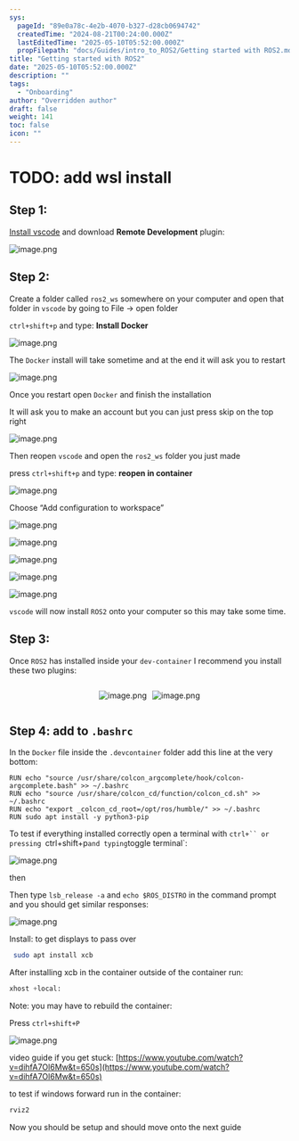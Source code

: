 ```yaml
---
sys:
  pageId: "89e0a78c-4e2b-4070-b327-d28cb0694742"
  createdTime: "2024-08-21T00:24:00.000Z"
  lastEditedTime: "2025-05-10T05:52:00.000Z"
  propFilepath: "docs/Guides/intro_to_ROS2/Getting started with ROS2.md"
title: "Getting started with ROS2"
date: "2025-05-10T05:52:00.000Z"
description: ""
tags:
  - "Onboarding"
author: "Overridden author"
draft: false
weight: 141
toc: false
icon: ""
---
```


# TODO: add wsl install

## Step 1:

[Install vscode](https://code.visualstudio.com/download) and download **Remote Development** plugin:

![image.png](https://prod-files-secure.s3.us-west-2.amazonaws.com/d518164a-d88e-44d1-a4ee-3adb3bd8bce0/efb52993-1881-4a40-b95e-6f020334f022/image.png?X-Amz-Algorithm=AWS4-HMAC-SHA256&X-Amz-Content-Sha256=UNSIGNED-PAYLOAD&X-Amz-Credential=ASIAZI2LB466S74WCCPF%2F20250530%2Fus-west-2%2Fs3%2Faws4_request&X-Amz-Date=20250530T150846Z&X-Amz-Expires=3600&X-Amz-Security-Token=IQoJb3JpZ2luX2VjEN7%2F%2F%2F%2F%2F%2F%2F%2F%2F%2FwEaCXVzLXdlc3QtMiJIMEYCIQC0GjFyMB560buI3JIxpEmWuo3EGjH36GNeWFuhJ6RL0gIhAM4NkZlI%2FaMmUr5MNPBKGmOASraTXg7B5e06OPeCVaf9KogECKf%2F%2F%2F%2F%2F%2F%2F%2F%2F%2FwEQABoMNjM3NDIzMTgzODA1IgxUKW6eG7frvsonli8q3APFRmLLMd%2B4nJLBWv7p6xBuC1CFZj5E4jC2pR7vuexxt26cAFZhGWs8C5f95T12Xr8hPiRQK%2BFJS1b%2FFgSuDx%2B0yqrX0VbzfRCDii8%2BmX5IQrTRhdn92texR9XwIaPbY%2F2gOpqYP7WnI2W%2BraY7SN78Ld2LpeqiuHEofDbk4xt4pC0t%2Fsq5wcEbCvoKNwLiK5sWoV%2FKZQSzfjh0Mh2dH%2FoW2pcwetCzGAhsylek3BnjA2MhhI05aSV8sa0WArL4%2FMLf8gCSk337BxNGNGjrMej94qFVYADOdSG7eJmK5s5IARF2wRqx%2FNzwL8by27JuPkt78AsXD6mjkznvVNV%2B3FnezUCyBU4JrbFbX7I0V1422sZokrZmVQ%2FJqul5aXnDPaRnijjH%2BJuA72NcWSSfvJv59VpGWt%2FdAnO9erDYNrzb6GvJOOaYQVdR0A2QudtNsJc%2FLnj2kiCuW0KiCkeKa%2BkbI1urhKABnO%2BrpQ%2FIrQl1o1oUzv3Tf18aJS1JjsfljPnbn3uxLYG0fclawuRonMwl4qU7HxCBMfPxxwF2Fqphtcb6rDUUZSK2VkhqiFGhQoM4MDigCD0jB6VJHy1dEOVLJKUiZ%2FffvFClVuYYndxr%2F7D2as1HxFhuVrditjDf8ubBBjqkAeq0f3RCFNu1bJ74MD68wdtYnQ5J%2B18f5KfdidwnLFTC9LxIIUR7vCIi%2FwSzwuFyQI%2FiwwNNOQyFeeXBS6csl8LgSUJEd2MATXJzo1rNnj1lAaJTuoM0SrYaXYjfNfb8qrnpYMmTIZX9APlDA42SLErwGw3zKeXYL0qQQdU9kTij9s5o92MZXa8CT2XjlnUmZC4jDLDAne8ooYjTb8IIMetah2rd&X-Amz-Signature=987bfb2e3af6af4b234bc7becf50e35dfa0901fbf286c8b0e5d60cf09a808e8b&X-Amz-SignedHeaders=host&x-id=GetObject)

## Step 2:

Create a folder called `ros2_ws` somewhere on your computer and open that folder in `vscode` by going to File → open folder 

`ctrl+shift+p` and type: **Install Docker**

![image.png](https://prod-files-secure.s3.us-west-2.amazonaws.com/d518164a-d88e-44d1-a4ee-3adb3bd8bce0/2269dc0e-1cd5-47ff-bceb-c04ad9b2eab0/image.png?X-Amz-Algorithm=AWS4-HMAC-SHA256&X-Amz-Content-Sha256=UNSIGNED-PAYLOAD&X-Amz-Credential=ASIAZI2LB466S74WCCPF%2F20250530%2Fus-west-2%2Fs3%2Faws4_request&X-Amz-Date=20250530T150846Z&X-Amz-Expires=3600&X-Amz-Security-Token=IQoJb3JpZ2luX2VjEN7%2F%2F%2F%2F%2F%2F%2F%2F%2F%2FwEaCXVzLXdlc3QtMiJIMEYCIQC0GjFyMB560buI3JIxpEmWuo3EGjH36GNeWFuhJ6RL0gIhAM4NkZlI%2FaMmUr5MNPBKGmOASraTXg7B5e06OPeCVaf9KogECKf%2F%2F%2F%2F%2F%2F%2F%2F%2F%2FwEQABoMNjM3NDIzMTgzODA1IgxUKW6eG7frvsonli8q3APFRmLLMd%2B4nJLBWv7p6xBuC1CFZj5E4jC2pR7vuexxt26cAFZhGWs8C5f95T12Xr8hPiRQK%2BFJS1b%2FFgSuDx%2B0yqrX0VbzfRCDii8%2BmX5IQrTRhdn92texR9XwIaPbY%2F2gOpqYP7WnI2W%2BraY7SN78Ld2LpeqiuHEofDbk4xt4pC0t%2Fsq5wcEbCvoKNwLiK5sWoV%2FKZQSzfjh0Mh2dH%2FoW2pcwetCzGAhsylek3BnjA2MhhI05aSV8sa0WArL4%2FMLf8gCSk337BxNGNGjrMej94qFVYADOdSG7eJmK5s5IARF2wRqx%2FNzwL8by27JuPkt78AsXD6mjkznvVNV%2B3FnezUCyBU4JrbFbX7I0V1422sZokrZmVQ%2FJqul5aXnDPaRnijjH%2BJuA72NcWSSfvJv59VpGWt%2FdAnO9erDYNrzb6GvJOOaYQVdR0A2QudtNsJc%2FLnj2kiCuW0KiCkeKa%2BkbI1urhKABnO%2BrpQ%2FIrQl1o1oUzv3Tf18aJS1JjsfljPnbn3uxLYG0fclawuRonMwl4qU7HxCBMfPxxwF2Fqphtcb6rDUUZSK2VkhqiFGhQoM4MDigCD0jB6VJHy1dEOVLJKUiZ%2FffvFClVuYYndxr%2F7D2as1HxFhuVrditjDf8ubBBjqkAeq0f3RCFNu1bJ74MD68wdtYnQ5J%2B18f5KfdidwnLFTC9LxIIUR7vCIi%2FwSzwuFyQI%2FiwwNNOQyFeeXBS6csl8LgSUJEd2MATXJzo1rNnj1lAaJTuoM0SrYaXYjfNfb8qrnpYMmTIZX9APlDA42SLErwGw3zKeXYL0qQQdU9kTij9s5o92MZXa8CT2XjlnUmZC4jDLDAne8ooYjTb8IIMetah2rd&X-Amz-Signature=f61bc2045b97838acfb63e626353497508d0c0c2ff3c55959d810d9db3d6f139&X-Amz-SignedHeaders=host&x-id=GetObject)

The `Docker` install will take sometime and at the end it will ask you to restart

![image.png](https://prod-files-secure.s3.us-west-2.amazonaws.com/d518164a-d88e-44d1-a4ee-3adb3bd8bce0/ed233f78-be33-4b1f-b89c-9c346c0e961e/image.png?X-Amz-Algorithm=AWS4-HMAC-SHA256&X-Amz-Content-Sha256=UNSIGNED-PAYLOAD&X-Amz-Credential=ASIAZI2LB466S74WCCPF%2F20250530%2Fus-west-2%2Fs3%2Faws4_request&X-Amz-Date=20250530T150846Z&X-Amz-Expires=3600&X-Amz-Security-Token=IQoJb3JpZ2luX2VjEN7%2F%2F%2F%2F%2F%2F%2F%2F%2F%2FwEaCXVzLXdlc3QtMiJIMEYCIQC0GjFyMB560buI3JIxpEmWuo3EGjH36GNeWFuhJ6RL0gIhAM4NkZlI%2FaMmUr5MNPBKGmOASraTXg7B5e06OPeCVaf9KogECKf%2F%2F%2F%2F%2F%2F%2F%2F%2F%2FwEQABoMNjM3NDIzMTgzODA1IgxUKW6eG7frvsonli8q3APFRmLLMd%2B4nJLBWv7p6xBuC1CFZj5E4jC2pR7vuexxt26cAFZhGWs8C5f95T12Xr8hPiRQK%2BFJS1b%2FFgSuDx%2B0yqrX0VbzfRCDii8%2BmX5IQrTRhdn92texR9XwIaPbY%2F2gOpqYP7WnI2W%2BraY7SN78Ld2LpeqiuHEofDbk4xt4pC0t%2Fsq5wcEbCvoKNwLiK5sWoV%2FKZQSzfjh0Mh2dH%2FoW2pcwetCzGAhsylek3BnjA2MhhI05aSV8sa0WArL4%2FMLf8gCSk337BxNGNGjrMej94qFVYADOdSG7eJmK5s5IARF2wRqx%2FNzwL8by27JuPkt78AsXD6mjkznvVNV%2B3FnezUCyBU4JrbFbX7I0V1422sZokrZmVQ%2FJqul5aXnDPaRnijjH%2BJuA72NcWSSfvJv59VpGWt%2FdAnO9erDYNrzb6GvJOOaYQVdR0A2QudtNsJc%2FLnj2kiCuW0KiCkeKa%2BkbI1urhKABnO%2BrpQ%2FIrQl1o1oUzv3Tf18aJS1JjsfljPnbn3uxLYG0fclawuRonMwl4qU7HxCBMfPxxwF2Fqphtcb6rDUUZSK2VkhqiFGhQoM4MDigCD0jB6VJHy1dEOVLJKUiZ%2FffvFClVuYYndxr%2F7D2as1HxFhuVrditjDf8ubBBjqkAeq0f3RCFNu1bJ74MD68wdtYnQ5J%2B18f5KfdidwnLFTC9LxIIUR7vCIi%2FwSzwuFyQI%2FiwwNNOQyFeeXBS6csl8LgSUJEd2MATXJzo1rNnj1lAaJTuoM0SrYaXYjfNfb8qrnpYMmTIZX9APlDA42SLErwGw3zKeXYL0qQQdU9kTij9s5o92MZXa8CT2XjlnUmZC4jDLDAne8ooYjTb8IIMetah2rd&X-Amz-Signature=58d9fe7629597b8eb6b4a16216319eee2e6e12721d10b1b207ab54bcc5fea4b4&X-Amz-SignedHeaders=host&x-id=GetObject)

Once you restart open `Docker` and finish the installation

It will ask you to make an account but you can just press skip on the top right

![image.png](https://prod-files-secure.s3.us-west-2.amazonaws.com/d518164a-d88e-44d1-a4ee-3adb3bd8bce0/21010ad9-1659-4fd9-9f59-9932a09b2a3d/image.png?X-Amz-Algorithm=AWS4-HMAC-SHA256&X-Amz-Content-Sha256=UNSIGNED-PAYLOAD&X-Amz-Credential=ASIAZI2LB466S74WCCPF%2F20250530%2Fus-west-2%2Fs3%2Faws4_request&X-Amz-Date=20250530T150846Z&X-Amz-Expires=3600&X-Amz-Security-Token=IQoJb3JpZ2luX2VjEN7%2F%2F%2F%2F%2F%2F%2F%2F%2F%2FwEaCXVzLXdlc3QtMiJIMEYCIQC0GjFyMB560buI3JIxpEmWuo3EGjH36GNeWFuhJ6RL0gIhAM4NkZlI%2FaMmUr5MNPBKGmOASraTXg7B5e06OPeCVaf9KogECKf%2F%2F%2F%2F%2F%2F%2F%2F%2F%2FwEQABoMNjM3NDIzMTgzODA1IgxUKW6eG7frvsonli8q3APFRmLLMd%2B4nJLBWv7p6xBuC1CFZj5E4jC2pR7vuexxt26cAFZhGWs8C5f95T12Xr8hPiRQK%2BFJS1b%2FFgSuDx%2B0yqrX0VbzfRCDii8%2BmX5IQrTRhdn92texR9XwIaPbY%2F2gOpqYP7WnI2W%2BraY7SN78Ld2LpeqiuHEofDbk4xt4pC0t%2Fsq5wcEbCvoKNwLiK5sWoV%2FKZQSzfjh0Mh2dH%2FoW2pcwetCzGAhsylek3BnjA2MhhI05aSV8sa0WArL4%2FMLf8gCSk337BxNGNGjrMej94qFVYADOdSG7eJmK5s5IARF2wRqx%2FNzwL8by27JuPkt78AsXD6mjkznvVNV%2B3FnezUCyBU4JrbFbX7I0V1422sZokrZmVQ%2FJqul5aXnDPaRnijjH%2BJuA72NcWSSfvJv59VpGWt%2FdAnO9erDYNrzb6GvJOOaYQVdR0A2QudtNsJc%2FLnj2kiCuW0KiCkeKa%2BkbI1urhKABnO%2BrpQ%2FIrQl1o1oUzv3Tf18aJS1JjsfljPnbn3uxLYG0fclawuRonMwl4qU7HxCBMfPxxwF2Fqphtcb6rDUUZSK2VkhqiFGhQoM4MDigCD0jB6VJHy1dEOVLJKUiZ%2FffvFClVuYYndxr%2F7D2as1HxFhuVrditjDf8ubBBjqkAeq0f3RCFNu1bJ74MD68wdtYnQ5J%2B18f5KfdidwnLFTC9LxIIUR7vCIi%2FwSzwuFyQI%2FiwwNNOQyFeeXBS6csl8LgSUJEd2MATXJzo1rNnj1lAaJTuoM0SrYaXYjfNfb8qrnpYMmTIZX9APlDA42SLErwGw3zKeXYL0qQQdU9kTij9s5o92MZXa8CT2XjlnUmZC4jDLDAne8ooYjTb8IIMetah2rd&X-Amz-Signature=1ca3c623f20504ca6dff9450f4e7140ec79a8233df512d374a82a91ee7942bc3&X-Amz-SignedHeaders=host&x-id=GetObject)

Then reopen `vscode` and open the `ros2_ws` folder you just made

press `ctrl+shift+p` and type: **reopen in container**

![image.png](https://prod-files-secure.s3.us-west-2.amazonaws.com/d518164a-d88e-44d1-a4ee-3adb3bd8bce0/4e93b8c2-41ad-488c-8095-c74205196118/image.png?X-Amz-Algorithm=AWS4-HMAC-SHA256&X-Amz-Content-Sha256=UNSIGNED-PAYLOAD&X-Amz-Credential=ASIAZI2LB466S74WCCPF%2F20250530%2Fus-west-2%2Fs3%2Faws4_request&X-Amz-Date=20250530T150846Z&X-Amz-Expires=3600&X-Amz-Security-Token=IQoJb3JpZ2luX2VjEN7%2F%2F%2F%2F%2F%2F%2F%2F%2F%2FwEaCXVzLXdlc3QtMiJIMEYCIQC0GjFyMB560buI3JIxpEmWuo3EGjH36GNeWFuhJ6RL0gIhAM4NkZlI%2FaMmUr5MNPBKGmOASraTXg7B5e06OPeCVaf9KogECKf%2F%2F%2F%2F%2F%2F%2F%2F%2F%2FwEQABoMNjM3NDIzMTgzODA1IgxUKW6eG7frvsonli8q3APFRmLLMd%2B4nJLBWv7p6xBuC1CFZj5E4jC2pR7vuexxt26cAFZhGWs8C5f95T12Xr8hPiRQK%2BFJS1b%2FFgSuDx%2B0yqrX0VbzfRCDii8%2BmX5IQrTRhdn92texR9XwIaPbY%2F2gOpqYP7WnI2W%2BraY7SN78Ld2LpeqiuHEofDbk4xt4pC0t%2Fsq5wcEbCvoKNwLiK5sWoV%2FKZQSzfjh0Mh2dH%2FoW2pcwetCzGAhsylek3BnjA2MhhI05aSV8sa0WArL4%2FMLf8gCSk337BxNGNGjrMej94qFVYADOdSG7eJmK5s5IARF2wRqx%2FNzwL8by27JuPkt78AsXD6mjkznvVNV%2B3FnezUCyBU4JrbFbX7I0V1422sZokrZmVQ%2FJqul5aXnDPaRnijjH%2BJuA72NcWSSfvJv59VpGWt%2FdAnO9erDYNrzb6GvJOOaYQVdR0A2QudtNsJc%2FLnj2kiCuW0KiCkeKa%2BkbI1urhKABnO%2BrpQ%2FIrQl1o1oUzv3Tf18aJS1JjsfljPnbn3uxLYG0fclawuRonMwl4qU7HxCBMfPxxwF2Fqphtcb6rDUUZSK2VkhqiFGhQoM4MDigCD0jB6VJHy1dEOVLJKUiZ%2FffvFClVuYYndxr%2F7D2as1HxFhuVrditjDf8ubBBjqkAeq0f3RCFNu1bJ74MD68wdtYnQ5J%2B18f5KfdidwnLFTC9LxIIUR7vCIi%2FwSzwuFyQI%2FiwwNNOQyFeeXBS6csl8LgSUJEd2MATXJzo1rNnj1lAaJTuoM0SrYaXYjfNfb8qrnpYMmTIZX9APlDA42SLErwGw3zKeXYL0qQQdU9kTij9s5o92MZXa8CT2XjlnUmZC4jDLDAne8ooYjTb8IIMetah2rd&X-Amz-Signature=f68c802981022dd2529cbeb753a6011a3b5fd4a85d80060bd9501838d45aac48&X-Amz-SignedHeaders=host&x-id=GetObject)

Choose “Add configuration to workspace”

![image.png](https://prod-files-secure.s3.us-west-2.amazonaws.com/d518164a-d88e-44d1-a4ee-3adb3bd8bce0/9560b282-5060-4989-ba37-97e7b2c22476/image.png?X-Amz-Algorithm=AWS4-HMAC-SHA256&X-Amz-Content-Sha256=UNSIGNED-PAYLOAD&X-Amz-Credential=ASIAZI2LB466S74WCCPF%2F20250530%2Fus-west-2%2Fs3%2Faws4_request&X-Amz-Date=20250530T150846Z&X-Amz-Expires=3600&X-Amz-Security-Token=IQoJb3JpZ2luX2VjEN7%2F%2F%2F%2F%2F%2F%2F%2F%2F%2FwEaCXVzLXdlc3QtMiJIMEYCIQC0GjFyMB560buI3JIxpEmWuo3EGjH36GNeWFuhJ6RL0gIhAM4NkZlI%2FaMmUr5MNPBKGmOASraTXg7B5e06OPeCVaf9KogECKf%2F%2F%2F%2F%2F%2F%2F%2F%2F%2FwEQABoMNjM3NDIzMTgzODA1IgxUKW6eG7frvsonli8q3APFRmLLMd%2B4nJLBWv7p6xBuC1CFZj5E4jC2pR7vuexxt26cAFZhGWs8C5f95T12Xr8hPiRQK%2BFJS1b%2FFgSuDx%2B0yqrX0VbzfRCDii8%2BmX5IQrTRhdn92texR9XwIaPbY%2F2gOpqYP7WnI2W%2BraY7SN78Ld2LpeqiuHEofDbk4xt4pC0t%2Fsq5wcEbCvoKNwLiK5sWoV%2FKZQSzfjh0Mh2dH%2FoW2pcwetCzGAhsylek3BnjA2MhhI05aSV8sa0WArL4%2FMLf8gCSk337BxNGNGjrMej94qFVYADOdSG7eJmK5s5IARF2wRqx%2FNzwL8by27JuPkt78AsXD6mjkznvVNV%2B3FnezUCyBU4JrbFbX7I0V1422sZokrZmVQ%2FJqul5aXnDPaRnijjH%2BJuA72NcWSSfvJv59VpGWt%2FdAnO9erDYNrzb6GvJOOaYQVdR0A2QudtNsJc%2FLnj2kiCuW0KiCkeKa%2BkbI1urhKABnO%2BrpQ%2FIrQl1o1oUzv3Tf18aJS1JjsfljPnbn3uxLYG0fclawuRonMwl4qU7HxCBMfPxxwF2Fqphtcb6rDUUZSK2VkhqiFGhQoM4MDigCD0jB6VJHy1dEOVLJKUiZ%2FffvFClVuYYndxr%2F7D2as1HxFhuVrditjDf8ubBBjqkAeq0f3RCFNu1bJ74MD68wdtYnQ5J%2B18f5KfdidwnLFTC9LxIIUR7vCIi%2FwSzwuFyQI%2FiwwNNOQyFeeXBS6csl8LgSUJEd2MATXJzo1rNnj1lAaJTuoM0SrYaXYjfNfb8qrnpYMmTIZX9APlDA42SLErwGw3zKeXYL0qQQdU9kTij9s5o92MZXa8CT2XjlnUmZC4jDLDAne8ooYjTb8IIMetah2rd&X-Amz-Signature=07ac984182a962f641781ee94aaec894fad51f8e528519a333077b4612ea02f6&X-Amz-SignedHeaders=host&x-id=GetObject)

![image.png](https://prod-files-secure.s3.us-west-2.amazonaws.com/d518164a-d88e-44d1-a4ee-3adb3bd8bce0/2ee63f81-886b-48e8-a553-dc6e5eac99e4/image.png?X-Amz-Algorithm=AWS4-HMAC-SHA256&X-Amz-Content-Sha256=UNSIGNED-PAYLOAD&X-Amz-Credential=ASIAZI2LB466S74WCCPF%2F20250530%2Fus-west-2%2Fs3%2Faws4_request&X-Amz-Date=20250530T150846Z&X-Amz-Expires=3600&X-Amz-Security-Token=IQoJb3JpZ2luX2VjEN7%2F%2F%2F%2F%2F%2F%2F%2F%2F%2FwEaCXVzLXdlc3QtMiJIMEYCIQC0GjFyMB560buI3JIxpEmWuo3EGjH36GNeWFuhJ6RL0gIhAM4NkZlI%2FaMmUr5MNPBKGmOASraTXg7B5e06OPeCVaf9KogECKf%2F%2F%2F%2F%2F%2F%2F%2F%2F%2FwEQABoMNjM3NDIzMTgzODA1IgxUKW6eG7frvsonli8q3APFRmLLMd%2B4nJLBWv7p6xBuC1CFZj5E4jC2pR7vuexxt26cAFZhGWs8C5f95T12Xr8hPiRQK%2BFJS1b%2FFgSuDx%2B0yqrX0VbzfRCDii8%2BmX5IQrTRhdn92texR9XwIaPbY%2F2gOpqYP7WnI2W%2BraY7SN78Ld2LpeqiuHEofDbk4xt4pC0t%2Fsq5wcEbCvoKNwLiK5sWoV%2FKZQSzfjh0Mh2dH%2FoW2pcwetCzGAhsylek3BnjA2MhhI05aSV8sa0WArL4%2FMLf8gCSk337BxNGNGjrMej94qFVYADOdSG7eJmK5s5IARF2wRqx%2FNzwL8by27JuPkt78AsXD6mjkznvVNV%2B3FnezUCyBU4JrbFbX7I0V1422sZokrZmVQ%2FJqul5aXnDPaRnijjH%2BJuA72NcWSSfvJv59VpGWt%2FdAnO9erDYNrzb6GvJOOaYQVdR0A2QudtNsJc%2FLnj2kiCuW0KiCkeKa%2BkbI1urhKABnO%2BrpQ%2FIrQl1o1oUzv3Tf18aJS1JjsfljPnbn3uxLYG0fclawuRonMwl4qU7HxCBMfPxxwF2Fqphtcb6rDUUZSK2VkhqiFGhQoM4MDigCD0jB6VJHy1dEOVLJKUiZ%2FffvFClVuYYndxr%2F7D2as1HxFhuVrditjDf8ubBBjqkAeq0f3RCFNu1bJ74MD68wdtYnQ5J%2B18f5KfdidwnLFTC9LxIIUR7vCIi%2FwSzwuFyQI%2FiwwNNOQyFeeXBS6csl8LgSUJEd2MATXJzo1rNnj1lAaJTuoM0SrYaXYjfNfb8qrnpYMmTIZX9APlDA42SLErwGw3zKeXYL0qQQdU9kTij9s5o92MZXa8CT2XjlnUmZC4jDLDAne8ooYjTb8IIMetah2rd&X-Amz-Signature=a8935fc534238543d21e6adfc4b82d8dca260b75f157ffc2182b495ea58c35e3&X-Amz-SignedHeaders=host&x-id=GetObject)

![image.png](https://prod-files-secure.s3.us-west-2.amazonaws.com/d518164a-d88e-44d1-a4ee-3adb3bd8bce0/ae1580b2-b048-407e-aed9-b584224a7a04/image.png?X-Amz-Algorithm=AWS4-HMAC-SHA256&X-Amz-Content-Sha256=UNSIGNED-PAYLOAD&X-Amz-Credential=ASIAZI2LB466S74WCCPF%2F20250530%2Fus-west-2%2Fs3%2Faws4_request&X-Amz-Date=20250530T150846Z&X-Amz-Expires=3600&X-Amz-Security-Token=IQoJb3JpZ2luX2VjEN7%2F%2F%2F%2F%2F%2F%2F%2F%2F%2FwEaCXVzLXdlc3QtMiJIMEYCIQC0GjFyMB560buI3JIxpEmWuo3EGjH36GNeWFuhJ6RL0gIhAM4NkZlI%2FaMmUr5MNPBKGmOASraTXg7B5e06OPeCVaf9KogECKf%2F%2F%2F%2F%2F%2F%2F%2F%2F%2FwEQABoMNjM3NDIzMTgzODA1IgxUKW6eG7frvsonli8q3APFRmLLMd%2B4nJLBWv7p6xBuC1CFZj5E4jC2pR7vuexxt26cAFZhGWs8C5f95T12Xr8hPiRQK%2BFJS1b%2FFgSuDx%2B0yqrX0VbzfRCDii8%2BmX5IQrTRhdn92texR9XwIaPbY%2F2gOpqYP7WnI2W%2BraY7SN78Ld2LpeqiuHEofDbk4xt4pC0t%2Fsq5wcEbCvoKNwLiK5sWoV%2FKZQSzfjh0Mh2dH%2FoW2pcwetCzGAhsylek3BnjA2MhhI05aSV8sa0WArL4%2FMLf8gCSk337BxNGNGjrMej94qFVYADOdSG7eJmK5s5IARF2wRqx%2FNzwL8by27JuPkt78AsXD6mjkznvVNV%2B3FnezUCyBU4JrbFbX7I0V1422sZokrZmVQ%2FJqul5aXnDPaRnijjH%2BJuA72NcWSSfvJv59VpGWt%2FdAnO9erDYNrzb6GvJOOaYQVdR0A2QudtNsJc%2FLnj2kiCuW0KiCkeKa%2BkbI1urhKABnO%2BrpQ%2FIrQl1o1oUzv3Tf18aJS1JjsfljPnbn3uxLYG0fclawuRonMwl4qU7HxCBMfPxxwF2Fqphtcb6rDUUZSK2VkhqiFGhQoM4MDigCD0jB6VJHy1dEOVLJKUiZ%2FffvFClVuYYndxr%2F7D2as1HxFhuVrditjDf8ubBBjqkAeq0f3RCFNu1bJ74MD68wdtYnQ5J%2B18f5KfdidwnLFTC9LxIIUR7vCIi%2FwSzwuFyQI%2FiwwNNOQyFeeXBS6csl8LgSUJEd2MATXJzo1rNnj1lAaJTuoM0SrYaXYjfNfb8qrnpYMmTIZX9APlDA42SLErwGw3zKeXYL0qQQdU9kTij9s5o92MZXa8CT2XjlnUmZC4jDLDAne8ooYjTb8IIMetah2rd&X-Amz-Signature=26dc02728cc4a622f157ab6d4f1a3d6c9d9d1839ac12573f53c70da0b08670e4&X-Amz-SignedHeaders=host&x-id=GetObject)

![image.png](https://prod-files-secure.s3.us-west-2.amazonaws.com/d518164a-d88e-44d1-a4ee-3adb3bd8bce0/53255b28-f75e-430f-b9e3-c0ac8577e42b/image.png?X-Amz-Algorithm=AWS4-HMAC-SHA256&X-Amz-Content-Sha256=UNSIGNED-PAYLOAD&X-Amz-Credential=ASIAZI2LB466S74WCCPF%2F20250530%2Fus-west-2%2Fs3%2Faws4_request&X-Amz-Date=20250530T150846Z&X-Amz-Expires=3600&X-Amz-Security-Token=IQoJb3JpZ2luX2VjEN7%2F%2F%2F%2F%2F%2F%2F%2F%2F%2FwEaCXVzLXdlc3QtMiJIMEYCIQC0GjFyMB560buI3JIxpEmWuo3EGjH36GNeWFuhJ6RL0gIhAM4NkZlI%2FaMmUr5MNPBKGmOASraTXg7B5e06OPeCVaf9KogECKf%2F%2F%2F%2F%2F%2F%2F%2F%2F%2FwEQABoMNjM3NDIzMTgzODA1IgxUKW6eG7frvsonli8q3APFRmLLMd%2B4nJLBWv7p6xBuC1CFZj5E4jC2pR7vuexxt26cAFZhGWs8C5f95T12Xr8hPiRQK%2BFJS1b%2FFgSuDx%2B0yqrX0VbzfRCDii8%2BmX5IQrTRhdn92texR9XwIaPbY%2F2gOpqYP7WnI2W%2BraY7SN78Ld2LpeqiuHEofDbk4xt4pC0t%2Fsq5wcEbCvoKNwLiK5sWoV%2FKZQSzfjh0Mh2dH%2FoW2pcwetCzGAhsylek3BnjA2MhhI05aSV8sa0WArL4%2FMLf8gCSk337BxNGNGjrMej94qFVYADOdSG7eJmK5s5IARF2wRqx%2FNzwL8by27JuPkt78AsXD6mjkznvVNV%2B3FnezUCyBU4JrbFbX7I0V1422sZokrZmVQ%2FJqul5aXnDPaRnijjH%2BJuA72NcWSSfvJv59VpGWt%2FdAnO9erDYNrzb6GvJOOaYQVdR0A2QudtNsJc%2FLnj2kiCuW0KiCkeKa%2BkbI1urhKABnO%2BrpQ%2FIrQl1o1oUzv3Tf18aJS1JjsfljPnbn3uxLYG0fclawuRonMwl4qU7HxCBMfPxxwF2Fqphtcb6rDUUZSK2VkhqiFGhQoM4MDigCD0jB6VJHy1dEOVLJKUiZ%2FffvFClVuYYndxr%2F7D2as1HxFhuVrditjDf8ubBBjqkAeq0f3RCFNu1bJ74MD68wdtYnQ5J%2B18f5KfdidwnLFTC9LxIIUR7vCIi%2FwSzwuFyQI%2FiwwNNOQyFeeXBS6csl8LgSUJEd2MATXJzo1rNnj1lAaJTuoM0SrYaXYjfNfb8qrnpYMmTIZX9APlDA42SLErwGw3zKeXYL0qQQdU9kTij9s5o92MZXa8CT2XjlnUmZC4jDLDAne8ooYjTb8IIMetah2rd&X-Amz-Signature=76d5d74eecc4b8ac115e6d797cda87536822cf4b497c2f03b2402a8166a65d51&X-Amz-SignedHeaders=host&x-id=GetObject)

![image.png](https://prod-files-secure.s3.us-west-2.amazonaws.com/d518164a-d88e-44d1-a4ee-3adb3bd8bce0/7c562767-5af9-4ffb-97d1-327bcdf4ee00/image.png?X-Amz-Algorithm=AWS4-HMAC-SHA256&X-Amz-Content-Sha256=UNSIGNED-PAYLOAD&X-Amz-Credential=ASIAZI2LB466S74WCCPF%2F20250530%2Fus-west-2%2Fs3%2Faws4_request&X-Amz-Date=20250530T150846Z&X-Amz-Expires=3600&X-Amz-Security-Token=IQoJb3JpZ2luX2VjEN7%2F%2F%2F%2F%2F%2F%2F%2F%2F%2FwEaCXVzLXdlc3QtMiJIMEYCIQC0GjFyMB560buI3JIxpEmWuo3EGjH36GNeWFuhJ6RL0gIhAM4NkZlI%2FaMmUr5MNPBKGmOASraTXg7B5e06OPeCVaf9KogECKf%2F%2F%2F%2F%2F%2F%2F%2F%2F%2FwEQABoMNjM3NDIzMTgzODA1IgxUKW6eG7frvsonli8q3APFRmLLMd%2B4nJLBWv7p6xBuC1CFZj5E4jC2pR7vuexxt26cAFZhGWs8C5f95T12Xr8hPiRQK%2BFJS1b%2FFgSuDx%2B0yqrX0VbzfRCDii8%2BmX5IQrTRhdn92texR9XwIaPbY%2F2gOpqYP7WnI2W%2BraY7SN78Ld2LpeqiuHEofDbk4xt4pC0t%2Fsq5wcEbCvoKNwLiK5sWoV%2FKZQSzfjh0Mh2dH%2FoW2pcwetCzGAhsylek3BnjA2MhhI05aSV8sa0WArL4%2FMLf8gCSk337BxNGNGjrMej94qFVYADOdSG7eJmK5s5IARF2wRqx%2FNzwL8by27JuPkt78AsXD6mjkznvVNV%2B3FnezUCyBU4JrbFbX7I0V1422sZokrZmVQ%2FJqul5aXnDPaRnijjH%2BJuA72NcWSSfvJv59VpGWt%2FdAnO9erDYNrzb6GvJOOaYQVdR0A2QudtNsJc%2FLnj2kiCuW0KiCkeKa%2BkbI1urhKABnO%2BrpQ%2FIrQl1o1oUzv3Tf18aJS1JjsfljPnbn3uxLYG0fclawuRonMwl4qU7HxCBMfPxxwF2Fqphtcb6rDUUZSK2VkhqiFGhQoM4MDigCD0jB6VJHy1dEOVLJKUiZ%2FffvFClVuYYndxr%2F7D2as1HxFhuVrditjDf8ubBBjqkAeq0f3RCFNu1bJ74MD68wdtYnQ5J%2B18f5KfdidwnLFTC9LxIIUR7vCIi%2FwSzwuFyQI%2FiwwNNOQyFeeXBS6csl8LgSUJEd2MATXJzo1rNnj1lAaJTuoM0SrYaXYjfNfb8qrnpYMmTIZX9APlDA42SLErwGw3zKeXYL0qQQdU9kTij9s5o92MZXa8CT2XjlnUmZC4jDLDAne8ooYjTb8IIMetah2rd&X-Amz-Signature=3711e7ab73b431f4aeb844dd4450256decd153c870c2a22e98eda08a90cce975&X-Amz-SignedHeaders=host&x-id=GetObject)

`vscode` will now install `ROS2` onto your computer so this may take some time.

## Step 3:

Once `ROS2` has installed inside your `dev-container` I recommend you install these two plugins:

<div style="display: flex;flex-direction: row; column-gap:10px; max-width: 630px;justify-content: center;">
<div>

![image.png](https://prod-files-secure.s3.us-west-2.amazonaws.com/d518164a-d88e-44d1-a4ee-3adb3bd8bce0/3fc3d550-5a54-4ba1-ba6b-faa01cdb7369/image.png?X-Amz-Algorithm=AWS4-HMAC-SHA256&X-Amz-Content-Sha256=UNSIGNED-PAYLOAD&X-Amz-Credential=ASIAZI2LB466WUWHWPBA%2F20250530%2Fus-west-2%2Fs3%2Faws4_request&X-Amz-Date=20250530T150850Z&X-Amz-Expires=3600&X-Amz-Security-Token=IQoJb3JpZ2luX2VjEN7%2F%2F%2F%2F%2F%2F%2F%2F%2F%2FwEaCXVzLXdlc3QtMiJGMEQCIGCHzzI7ZiF41qrf%2FjZ6shLgDP09OyVAbNo%2BUfN5q4shAiBpw3dIfHZXDKEJq6g3VOJ8JvEtlp1aJSL19T%2BRRApWqyqIBAin%2F%2F%2F%2F%2F%2F%2F%2F%2F%2F8BEAAaDDYzNzQyMzE4MzgwNSIMeYXTKmx%2Fc%2Bi6SQ%2FiKtwDnZfySDDWXHvhyh%2FZGrHvLrMUv3vzueGphzs%2BT873w8GgP6GgA8EiMe68SJHX1t%2BTbTRX4sOaoFjmk8KDigrQg1Dx7YLTn53oUg5z9Ik1wJ%2BKJaqyghaH%2BIYaOrPiDSIbQaQqYECZ4oflv9ehB2e5H8gC9DuCI9wfa623xNHU0cs98F2TmY4C%2FAPsfm3ZyJWMDSAVj4v0xPx%2BT7BdIqUnbmjSIximgWSIgehCKIMofKXNDR2fMTS3JnCTGSnfS8cCYe0lZ8hegz3DFLCsaDc1dsZryd0vzOdrI2biLUpMY9i9Hn5lnGyXQO9tllYRyfn9Dbhkufq8lzAZh90HEWrycgAdDHxrJim4u1z9nCMHvB13yo%2BDuDnFT%2BzUQkp5DCzdKuvvZOcXkkvr6%2BUC%2BPwtcOeThpWMo3vGnIyONJooGKTvhnmvRFLmBLvy0%2BvCRNx6vzd22tF4ABEQB383xyH6fsA1uIjjMoj%2BQanqzNxeEEtJGG9QHYaC2FcOg1%2BGuxWEeT82gw5EMUdxP3n3tNmMQjeCvok3vWEkyV22FplSGvMZuSczYsK2sF9hcp2sZFXxoqjBFR0oTM21oG27Qy%2F%2FpUz4J5a4BgOuYgbzZX1MeMPXBIPfrEQDvg9t45Uwu%2FHmwQY6pgGhqQ5U2gyoG7%2B9a9pOu3ix41ZxQ1T3CWme40FPLwNKcha%2Bn96FfhHdinlxffnCUrPs65YlTlhvV%2FP%2FOVfqs6yxPD7y9uuQGJ5x2sOw%2Bsf8HKCSjLPkxM5lcrjbzBYuexr4pxIvyVElKz8FLiAR6s%2Fne4Z4%2BSOm4wBYrwmvpbf7tmernHZg1OYppncT5%2BiVuiDluN4eVr8SDo8H%2BrPhXz%2BEuKSs0SIC&X-Amz-Signature=0cc812a8cc0e2ddda07aa2a8e04b65f6d6dee246a6a8ee101eb238ab1ef04583&X-Amz-SignedHeaders=host&x-id=GetObject)

</div>
<div>

![image.png](https://prod-files-secure.s3.us-west-2.amazonaws.com/d518164a-d88e-44d1-a4ee-3adb3bd8bce0/d994cc66-13c2-4093-a5a3-f84cf4601a82/image.png?X-Amz-Algorithm=AWS4-HMAC-SHA256&X-Amz-Content-Sha256=UNSIGNED-PAYLOAD&X-Amz-Credential=ASIAZI2LB466SPNEDNGQ%2F20250530%2Fus-west-2%2Fs3%2Faws4_request&X-Amz-Date=20250530T150850Z&X-Amz-Expires=3600&X-Amz-Security-Token=IQoJb3JpZ2luX2VjEN7%2F%2F%2F%2F%2F%2F%2F%2F%2F%2FwEaCXVzLXdlc3QtMiJHMEUCIBmqXRv4L2H36pwSmwc25y6ZlDuvHa5UMc3ohBD0M%2BelAiEAksfUT%2BaBqF9UCeRn6wTP2mZu7eN0QzHMpby7jGIdpY4qiAQIp%2F%2F%2F%2F%2F%2F%2F%2F%2F%2F%2FARAAGgw2Mzc0MjMxODM4MDUiDC6A3REq%2FgY17ORNzCrcA8zrGAlrJV0AUdOX6qXwv1BO5Yb%2FP%2FDP4ONltzcrB%2B9AislIJeYrf7UNPaO%2B4ojztSny4%2BRlcopXqxgWPZ0mDFMiqwPyM5mMtad%2BtVNqmcPyJb5sPCUSfCVLtMa9XxToL3ZjP1Jb4cYrPcjTvrJbIGVygeNMl8PJIsTV6zPxfAwxR6o4Gk%2BI%2FT1T50K1eCVxgwX7Jxeu8701XkErmroumdaJ4Ny0qDcxwyU0CxCB3I%2FXcqz9by0k4t4%2BgN6vrn5SWvRFIrpWBrVReUh%2Fm1rbE4p0wjHl7x%2FSx54aHvR6f%2FxyqX1wb6RCC0H4CPK39GfKKEqWCC3B1unkWT1xI0vIX7qSoTlMHIdSh2uOjappBKCRJ6guxAdR2vIb9DbwZDOiai0ybEBugkc3YZ00YayhdxJ800o9t%2BlICXr4GqrfV1yX47VkZ3npSSR25o0IOegQ%2B4fDinPHoSKpQbWCyaqZgBYZYV9VP25NOyCtULyIGmsAyvV9wDHEZhFAB9I9F9u9Akzr5bHA16ZBgCrbnWgruVpUOaByRiW2NyX46aOfNRXVd9kJcTDpjMxQwrcFh%2B0tF7wMNMchINsznYppqjTV7XFxCJpGQKaltPRoSX1T4bmWeWSb0%2FZBkYUUpioLMM%2Fy5sEGOqUBFE0j4zjR3NDG9utladafyEyC3ulAEFeL5ulz%2BF7MZC8ezsogjMA3aI%2FC2apqZX%2Bbd4neA59BY8qUu7mk6CGid9Yove1oo0%2BTrQnPiVgZpXF61hkKedvYz25aDkVM4vPkFyMRk4n7P6S38C8v%2BSlgAgig3OdGTVAVEYWLjzI1Xp3QQGutgMNOne0fnSbOIkpTOBlACgaJnz39jvPkfEDJtsufvvx3&X-Amz-Signature=f5e459741a1261ae50ea4ddb33e1919ce5d1abab0eaa4fa26b9f58299db72ab4&X-Amz-SignedHeaders=host&x-id=GetObject)

</div>
</div>

## Step 4: add to `.bashrc`

In the `Docker` file inside the `.devcontainer` folder add this line at the very bottom: 

```docker
RUN echo "source /usr/share/colcon_argcomplete/hook/colcon-argcomplete.bash" >> ~/.bashrc
RUN echo "source /usr/share/colcon_cd/function/colcon_cd.sh" >> ~/.bashrc
RUN echo "export _colcon_cd_root=/opt/ros/humble/" >> ~/.bashrc
RUN sudo apt install -y python3-pip 
```

To test if everything installed correctly open a terminal with `ctrl+`` or pressing `ctrl+shift+p` and typing `toggle terminal`:

![image.png](https://prod-files-secure.s3.us-west-2.amazonaws.com/d518164a-d88e-44d1-a4ee-3adb3bd8bce0/6a4943d8-b04e-4c02-9a58-775f3384d1a5/image.png?X-Amz-Algorithm=AWS4-HMAC-SHA256&X-Amz-Content-Sha256=UNSIGNED-PAYLOAD&X-Amz-Credential=ASIAZI2LB466S74WCCPF%2F20250530%2Fus-west-2%2Fs3%2Faws4_request&X-Amz-Date=20250530T150846Z&X-Amz-Expires=3600&X-Amz-Security-Token=IQoJb3JpZ2luX2VjEN7%2F%2F%2F%2F%2F%2F%2F%2F%2F%2FwEaCXVzLXdlc3QtMiJIMEYCIQC0GjFyMB560buI3JIxpEmWuo3EGjH36GNeWFuhJ6RL0gIhAM4NkZlI%2FaMmUr5MNPBKGmOASraTXg7B5e06OPeCVaf9KogECKf%2F%2F%2F%2F%2F%2F%2F%2F%2F%2FwEQABoMNjM3NDIzMTgzODA1IgxUKW6eG7frvsonli8q3APFRmLLMd%2B4nJLBWv7p6xBuC1CFZj5E4jC2pR7vuexxt26cAFZhGWs8C5f95T12Xr8hPiRQK%2BFJS1b%2FFgSuDx%2B0yqrX0VbzfRCDii8%2BmX5IQrTRhdn92texR9XwIaPbY%2F2gOpqYP7WnI2W%2BraY7SN78Ld2LpeqiuHEofDbk4xt4pC0t%2Fsq5wcEbCvoKNwLiK5sWoV%2FKZQSzfjh0Mh2dH%2FoW2pcwetCzGAhsylek3BnjA2MhhI05aSV8sa0WArL4%2FMLf8gCSk337BxNGNGjrMej94qFVYADOdSG7eJmK5s5IARF2wRqx%2FNzwL8by27JuPkt78AsXD6mjkznvVNV%2B3FnezUCyBU4JrbFbX7I0V1422sZokrZmVQ%2FJqul5aXnDPaRnijjH%2BJuA72NcWSSfvJv59VpGWt%2FdAnO9erDYNrzb6GvJOOaYQVdR0A2QudtNsJc%2FLnj2kiCuW0KiCkeKa%2BkbI1urhKABnO%2BrpQ%2FIrQl1o1oUzv3Tf18aJS1JjsfljPnbn3uxLYG0fclawuRonMwl4qU7HxCBMfPxxwF2Fqphtcb6rDUUZSK2VkhqiFGhQoM4MDigCD0jB6VJHy1dEOVLJKUiZ%2FffvFClVuYYndxr%2F7D2as1HxFhuVrditjDf8ubBBjqkAeq0f3RCFNu1bJ74MD68wdtYnQ5J%2B18f5KfdidwnLFTC9LxIIUR7vCIi%2FwSzwuFyQI%2FiwwNNOQyFeeXBS6csl8LgSUJEd2MATXJzo1rNnj1lAaJTuoM0SrYaXYjfNfb8qrnpYMmTIZX9APlDA42SLErwGw3zKeXYL0qQQdU9kTij9s5o92MZXa8CT2XjlnUmZC4jDLDAne8ooYjTb8IIMetah2rd&X-Amz-Signature=61bc14b5c9d5d5823bb6d637465c2c4967fd007f7db60176863b6126e300a24d&X-Amz-SignedHeaders=host&x-id=GetObject)

then 

Then type `lsb_release -a` and `echo $ROS_DISTRO` in the command prompt and you should get similar responses:

![image.png](https://prod-files-secure.s3.us-west-2.amazonaws.com/d518164a-d88e-44d1-a4ee-3adb3bd8bce0/3e635dec-a805-4e85-8b9e-d000e5b71a4e/image.png?X-Amz-Algorithm=AWS4-HMAC-SHA256&X-Amz-Content-Sha256=UNSIGNED-PAYLOAD&X-Amz-Credential=ASIAZI2LB466S74WCCPF%2F20250530%2Fus-west-2%2Fs3%2Faws4_request&X-Amz-Date=20250530T150846Z&X-Amz-Expires=3600&X-Amz-Security-Token=IQoJb3JpZ2luX2VjEN7%2F%2F%2F%2F%2F%2F%2F%2F%2F%2FwEaCXVzLXdlc3QtMiJIMEYCIQC0GjFyMB560buI3JIxpEmWuo3EGjH36GNeWFuhJ6RL0gIhAM4NkZlI%2FaMmUr5MNPBKGmOASraTXg7B5e06OPeCVaf9KogECKf%2F%2F%2F%2F%2F%2F%2F%2F%2F%2FwEQABoMNjM3NDIzMTgzODA1IgxUKW6eG7frvsonli8q3APFRmLLMd%2B4nJLBWv7p6xBuC1CFZj5E4jC2pR7vuexxt26cAFZhGWs8C5f95T12Xr8hPiRQK%2BFJS1b%2FFgSuDx%2B0yqrX0VbzfRCDii8%2BmX5IQrTRhdn92texR9XwIaPbY%2F2gOpqYP7WnI2W%2BraY7SN78Ld2LpeqiuHEofDbk4xt4pC0t%2Fsq5wcEbCvoKNwLiK5sWoV%2FKZQSzfjh0Mh2dH%2FoW2pcwetCzGAhsylek3BnjA2MhhI05aSV8sa0WArL4%2FMLf8gCSk337BxNGNGjrMej94qFVYADOdSG7eJmK5s5IARF2wRqx%2FNzwL8by27JuPkt78AsXD6mjkznvVNV%2B3FnezUCyBU4JrbFbX7I0V1422sZokrZmVQ%2FJqul5aXnDPaRnijjH%2BJuA72NcWSSfvJv59VpGWt%2FdAnO9erDYNrzb6GvJOOaYQVdR0A2QudtNsJc%2FLnj2kiCuW0KiCkeKa%2BkbI1urhKABnO%2BrpQ%2FIrQl1o1oUzv3Tf18aJS1JjsfljPnbn3uxLYG0fclawuRonMwl4qU7HxCBMfPxxwF2Fqphtcb6rDUUZSK2VkhqiFGhQoM4MDigCD0jB6VJHy1dEOVLJKUiZ%2FffvFClVuYYndxr%2F7D2as1HxFhuVrditjDf8ubBBjqkAeq0f3RCFNu1bJ74MD68wdtYnQ5J%2B18f5KfdidwnLFTC9LxIIUR7vCIi%2FwSzwuFyQI%2FiwwNNOQyFeeXBS6csl8LgSUJEd2MATXJzo1rNnj1lAaJTuoM0SrYaXYjfNfb8qrnpYMmTIZX9APlDA42SLErwGw3zKeXYL0qQQdU9kTij9s5o92MZXa8CT2XjlnUmZC4jDLDAne8ooYjTb8IIMetah2rd&X-Amz-Signature=a3383be11ec287f1a5234231d1b66fa7560e62d8d2f829f49fa996acbcd3daa0&X-Amz-SignedHeaders=host&x-id=GetObject)

Install:  to get displays to pass over

```bash
 sudo apt install xcb
```

After installing xcb in the container outside of the container run:

```python
xhost +local:
```

Note: you may have to rebuild the container:

Press `ctrl+shift+P`

![image.png](https://prod-files-secure.s3.us-west-2.amazonaws.com/d518164a-d88e-44d1-a4ee-3adb3bd8bce0/6c2be660-2618-4c38-9c26-53554f7a0b7b/image.png?X-Amz-Algorithm=AWS4-HMAC-SHA256&X-Amz-Content-Sha256=UNSIGNED-PAYLOAD&X-Amz-Credential=ASIAZI2LB466S74WCCPF%2F20250530%2Fus-west-2%2Fs3%2Faws4_request&X-Amz-Date=20250530T150846Z&X-Amz-Expires=3600&X-Amz-Security-Token=IQoJb3JpZ2luX2VjEN7%2F%2F%2F%2F%2F%2F%2F%2F%2F%2FwEaCXVzLXdlc3QtMiJIMEYCIQC0GjFyMB560buI3JIxpEmWuo3EGjH36GNeWFuhJ6RL0gIhAM4NkZlI%2FaMmUr5MNPBKGmOASraTXg7B5e06OPeCVaf9KogECKf%2F%2F%2F%2F%2F%2F%2F%2F%2F%2FwEQABoMNjM3NDIzMTgzODA1IgxUKW6eG7frvsonli8q3APFRmLLMd%2B4nJLBWv7p6xBuC1CFZj5E4jC2pR7vuexxt26cAFZhGWs8C5f95T12Xr8hPiRQK%2BFJS1b%2FFgSuDx%2B0yqrX0VbzfRCDii8%2BmX5IQrTRhdn92texR9XwIaPbY%2F2gOpqYP7WnI2W%2BraY7SN78Ld2LpeqiuHEofDbk4xt4pC0t%2Fsq5wcEbCvoKNwLiK5sWoV%2FKZQSzfjh0Mh2dH%2FoW2pcwetCzGAhsylek3BnjA2MhhI05aSV8sa0WArL4%2FMLf8gCSk337BxNGNGjrMej94qFVYADOdSG7eJmK5s5IARF2wRqx%2FNzwL8by27JuPkt78AsXD6mjkznvVNV%2B3FnezUCyBU4JrbFbX7I0V1422sZokrZmVQ%2FJqul5aXnDPaRnijjH%2BJuA72NcWSSfvJv59VpGWt%2FdAnO9erDYNrzb6GvJOOaYQVdR0A2QudtNsJc%2FLnj2kiCuW0KiCkeKa%2BkbI1urhKABnO%2BrpQ%2FIrQl1o1oUzv3Tf18aJS1JjsfljPnbn3uxLYG0fclawuRonMwl4qU7HxCBMfPxxwF2Fqphtcb6rDUUZSK2VkhqiFGhQoM4MDigCD0jB6VJHy1dEOVLJKUiZ%2FffvFClVuYYndxr%2F7D2as1HxFhuVrditjDf8ubBBjqkAeq0f3RCFNu1bJ74MD68wdtYnQ5J%2B18f5KfdidwnLFTC9LxIIUR7vCIi%2FwSzwuFyQI%2FiwwNNOQyFeeXBS6csl8LgSUJEd2MATXJzo1rNnj1lAaJTuoM0SrYaXYjfNfb8qrnpYMmTIZX9APlDA42SLErwGw3zKeXYL0qQQdU9kTij9s5o92MZXa8CT2XjlnUmZC4jDLDAne8ooYjTb8IIMetah2rd&X-Amz-Signature=6f395528be26775775a4b52dc96b44c0dbf0ec7f8308ce25c72995fbe158cb5a&X-Amz-SignedHeaders=host&x-id=GetObject)

video guide if you get stuck: [https://www.youtube.com/watch?v=dihfA7Ol6Mw&t=650s](https://www.youtube.com/watch?v=dihfA7Ol6Mw&t=650s)

to test if windows forward run in the container:

```bash
rviz2
```

Now you should be setup and should move onto the next guide 
